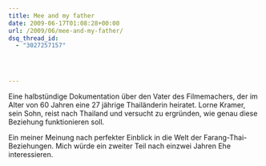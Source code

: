```yaml
---
title: Mee and my father
date: 2009-06-17T01:08:28+00:00
url: /2009/06/mee-and-my-father/
dsq_thread_id:
  - "3027257157"




---
```

<div class="flickr">
</div>

Eine halbstündige Dokumentation über den Vater des Filmemachers, der im Alter von 60 Jahren eine 27 jährige Thailänderin heiratet. Lorne Kramer, sein Sohn, reist nach Thailand und versucht zu ergründen, wie genau diese Beziehung funktionieren soll.

Ein meiner Meinung nach perfekter Einblick in die Welt der Farang-Thai-Beziehungen. Mich würde ein zweiter Teil nach einzwei Jahren Ehe interessieren.
